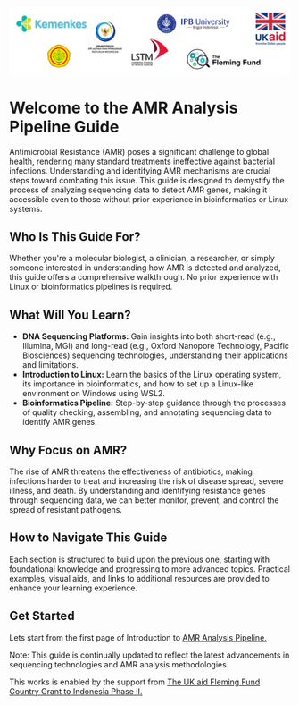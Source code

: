 ![collaboration-logo](./IM/Github_image_banner.png)

# Welcome to the AMR Analysis Pipeline Guide

Antimicrobial Resistance (AMR) poses a significant challenge to global health, rendering many standard treatments ineffective against bacterial infections. Understanding and identifying AMR mechanisms are crucial steps toward combating this issue. This guide is designed to demystify the process of analyzing sequencing data to detect AMR genes, making it accessible even to those without prior experience in bioinformatics or Linux systems.​

## Who Is This Guide For?

Whether you're a molecular biologist, a clinician, a researcher, or simply someone interested in understanding how AMR is detected and analyzed, this guide offers a comprehensive walkthrough. No prior experience with Linux or bioinformatics pipelines is required.​

## What Will You Learn?

* **DNA Sequencing Platforms:** Gain insights into both short-read (e.g., Illumina, MGI) and long-read (e.g., Oxford Nanopore Technology, Pacific Biosciences) sequencing technologies, understanding their applications and limitations.​
* **Introduction to Linux:** Learn the basics of the Linux operating system, its importance in bioinformatics, and how to set up a Linux-like environment on Windows using WSL2.​
* **Bioinformatics Pipeline:** Step-by-step guidance through the processes of quality checking, assembling, and annotating sequencing data to identify AMR genes.​

## Why Focus on AMR?
The rise of AMR threatens the effectiveness of antibiotics, making infections harder to treat and increasing the risk of disease spread, severe illness, and death. By understanding and identifying resistance genes through sequencing data, we can better monitor, prevent, and control the spread of resistant pathogens.​


## How to Navigate This Guide
Each section is structured to build upon the previous one, starting with foundational knowledge and progressing to more advanced topics. Practical examples, visual aids, and links to additional resources are provided to enhance your learning experience.​

## Get Started
Lets start from the first page of Introduction to [AMR Analysis Pipeline.][AMR_Analysis_Pipeline]


Note: This guide is continually updated to reflect the latest advancements in sequencing technologies and AMR analysis methodologies.​

This works is enabled by the support from [The UK aid Fleming Fund
Country Grant to Indonesia Phase II.][Fleming Fund]

[AMR_Analysis_Pipeline]: https://github.com/rpratam/amr/blob/main/AMR_Analysis_Pipeline.md
[Fleming Fund]: https://www.flemingfund.org/publications/phase-ii-of-fleming-fund-launches-in-indonesia/
